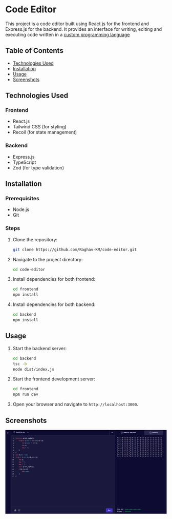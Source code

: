 # Code Editor

This project is a code editor built using React.js for the frontend and Express.js for the backend. It provides an interface for writing, editing and executing code written in a [custom programming language](https://github.com/Raghav-KM/Compiler-Design/blob/main/Grammar.md)

## Table of Contents

-   [Technologies Used](#technologies-used)
-   [Installation](#installation)
-   [Usage](#usage)
-   [Screenshots](#screenshots)

## Technologies Used

### Frontend

-   React.js
-   Tailwind CSS (for styling)
-   Recoil (for state management)

### Backend

-   Express.js
-   TypeScript
-   Zod (for type validation)

## Installation

### Prerequisites

-   Node.js
-   Git

### Steps

1. Clone the repository:
    ```bash
    git clone https://github.com/Raghav-KM/code-editor.git
    ```
2. Navigate to the project directory:
    ```bash
    cd code-editor
    ```
3. Install dependencies for both frontend:

    ```bash
    cd frontend
    npm install
    ```

4. Install dependencies for both backend:
    ```bash
    cd backend
    npm install
    ```

## Usage

1. Start the backend server:
    ```bash
    cd backend
    tsc -b
    node dist/index.js
    ```
2. Start the frontend development server:
    ```bash
    cd frontend
    npm run dev
    ```
3. Open your browser and navigate to `http://localhost:3000`.

## Screenshots

![alt text](<Screenshot from 2024-08-14 18-33-20.png>)
